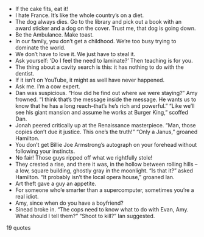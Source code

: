  - If the cake fits, eat it!
 - I hate France. It’s like the whole country’s on a diet.
 - The dog always dies. Go to the library and pick out a book with an award sticker and a dog on the cover. Trust me, that dog is going down.
 - Be the Ambulance. Make toast.
 - In our family, you don’t get a childhood. We’re too busy trying to dominate the world.
 - We don’t have to love it. We just have to steal it.
 - Ask yourself: ‘Do I feel the need to laminate?’ Then teaching is for you.
 - The thing about a cavity search is this: it has nothing to do with the dentist.
 - If it isn’t on YouTube, it might as well have never happened.
 - Ask me. I’m a cow expert.
 - Dan was suspicious. “How did he find out where we were staying?” Amy frowned. “I think that’s the message inside the message. He wants us to know that he has a long reach–that’s he’s rich and powerful.” “Like we’ll see his giant mansion and assume he works at Burger King,” scoffed Dan.
 - Jonah peered critically up at the Renaissance masterpiece. “Man, those copies don’t due it justice. This one’s the truth!” “Only a Janus,” groaned Hamilton.
 - You don’t get Billie Joe Armstrong’s autograph on your forehead without following your instincts.
 - No fair! Those guys ripped off what we rightfully stole!
 - They crested a rise, and there it was, in the hollow between rolling hills – a low, square building, ghostly gray in the moonlight. “Is that it?” asked Hamilton. “It probably isn’t the local opera house,” groaned Ian.
 - Art theft gave a guy an appetite.
 - For someone who’e smarter than a supercomputer, sometimes you’re a real idiot.
 - Amy, since when do you have a boyfriend?
 - Sinead broke in. “The cops need to know what to do with Evan, Amy. What should I tell them?” “Shoot to kill?” Ian suggested.

19 quotes